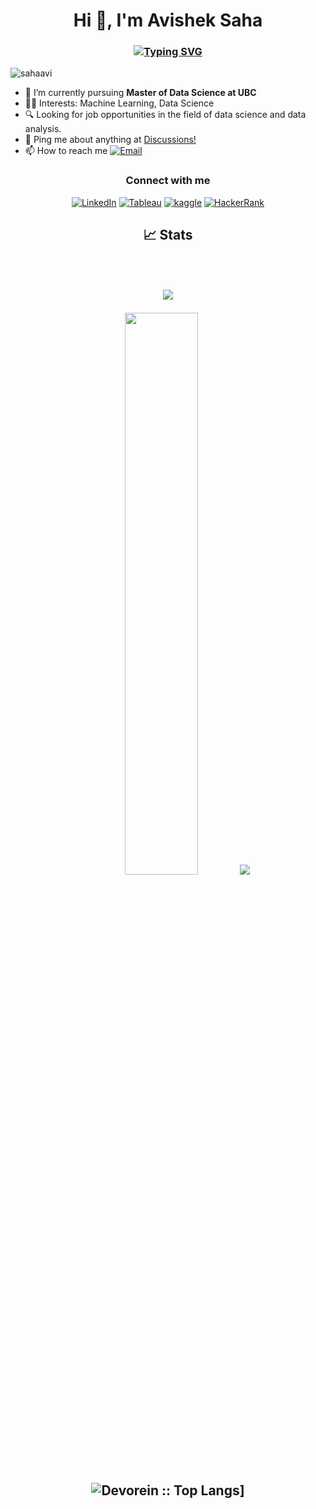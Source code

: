 <h1 align="center">Hi 👋, I'm Avishek Saha</h1>
<h3 align="center">
<a href="https://git.io/typing-svg"><img src="https://readme-typing-svg.demolab.com?  font=Fira+Code&size=22&pause=1000&color=5CF75F&center=true&multiline=true&width=435&lines=Data+Science+%7C+Machine+Learning" alt="Typing SVG" />
   </a>
</h3>

<p align="left"> 
   <img src="https://komarev.com/ghpvc/?username=sahaavi&label=Profile%20views&color=0e75b6&style=flat" alt="sahaavi" /> 
</p>

- 🔭 I’m currently pursuing  **Master of Data Science at UBC**
- 👨‍💻 Interests: Machine Learning, Data Science
- 🔍 Looking for job opportunities in the field of data science and data analysis.
- 💬 Ping me about anything at <a href="https://github.com/sahaavi/sahaavi/discussions/">Discussions!</a>
- 📫 How to reach me  <a href="mailto:avisheksaha123@gmail.com"><img alt="Email" src="https://img.shields.io/badge/Gmail-avisheksaha123@gmail.com-red?style=flat&logo=gmail"></a>

<h3 align="center">Connect with me</h3>
<p align="center">
   <!--<a href="https://sahaavi.github.io"><img src="https://img.shields.io/badge/Website-sahaavi.github.io-red?style=flat"></a>-->   
   <a href="https://linkedin.com/in/sahaavi"><img alt="LinkedIn" src="https://img.shields.io/badge/LinkedIn-sahaavi-blue?style=flat&logo=linkedin"></a>
   <a href="https://public.tableau.com/app/profile/avishek.saha"><img alt="Tableau" src="https://img.shields.io/badge/Tableau-avishek.saha-yellowgreen"></a>
   <a href="https://kaggle.com/avi1023"><img alt="kaggle" src="https://img.shields.io/badge/kaggle-avi1023-skyblue?style=flat&logo=kaggle"></a>
   <a href="https://www.hackerrank.com/avisheksaha123"><img alt="HackerRank" src="https://img.shields.io/badge/HackerRank-avisheksaha123-greenstyle=flat&logo=hackerrank"></a>
</p>


<h2 align="center">📈 Stats</p>
<br>

![](http://github-profile-summary-cards.vercel.app/api/cards/profile-details?username=sahaavi&theme=tokyonight&layout=compact&hide=html) 

 
<img src="https://github-readme-streak-stats.herokuapp.com/?user=sahaavi&theme=dark" width="48%" >
<img src="https://github-stats-alpha.vercel.app/api?username=sahaavi&cc=22272e&tc=37BCF6&ic=fff&bc=0000">
<img alt="Devorein :: Top Langs]" src="https://github-readme-stats.vercel.app/api/top-langs/?username=sahaavi&langs_count=10&theme=tokyonight&layout=compact&hide=html">






